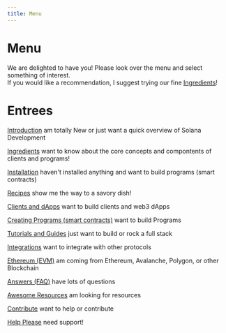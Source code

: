 ```yaml
---
title: Menu
---
```


# Menu

We are delighted to have you! Please look over the menu and select something of interest. 
<br>If you would like a recommendation, I suggest trying our fine [Ingredients](/getting-started/introduction.md)!

# Entrees
[Introduction](/getting-started/introduction.md)
am totally New or just want a quick overview of Solana Development

[Ingredients](/getting-started/introduction.md)
want to know about the core concepts and compontents of clients and programs!

[Installation](/getting-started/installation.md)
haven't installed anything and want to build programs (smart contracts)

[Recipes](/recipes/web3.md)
show me the way to a savory dish!

[Clients and dApps](/recipes/web3.md)
want to build clients and web3 dApps

[Creating Programs (smart contracts)](/recipes/programs.md)
want to build Programs

[Tutorials and Guides](/recipes/programs.md)
just want to build or rock a full stack

[Integrations](/integrations/introduction.md)
want to integrate with other protocols

[Ethereum (EVM)](/ethereum-evm/resources.md)
am coming from Ethereum, Avalanche, Polygon, or other Blockchain

[Answers (FAQ)](/resources/FAQ.md)
have lots of questions

[Awesome Resources](/resources/links.md)
am looking for resources

[Contribute](/resources/contribute.md)
want to help or contribute

[Help Please](/resources/support.md)
need support!
<br/>
